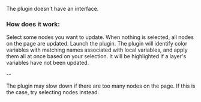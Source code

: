 The plugin doesn't have an interface.

### How does it work:

Select some nodes you want to update. When nothing is selected, all nodes on the page are updated.
Launch the plugin. The plugin will identify color variables with matching names associated with local variables, and apply them all at once based on your selection.
It will be highlighted if a layer's variables have not been updated.

--

The plugin may slow down if there are too many nodes on the page. If this is the case, try selecting nodes instead.
